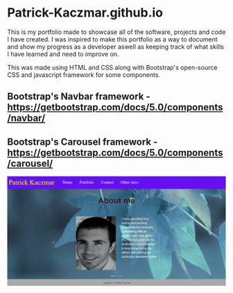 # Patrick-Kaczmar.github.io

This is my portfolio made to showcase all of the software, projects and code I have created. I was inspired to make this portfolio as a way to document and show my progress as a developer aswell as keeping track of what skills I have learned and need to improve on.

This was made using HTML and CSS along with Bootstrap's open-source CSS and javascript framework for some components.

## Bootstrap's Navbar framework - https://getbootstrap.com/docs/5.0/components/navbar/

## Bootstrap's Carousel framework - https://getbootstrap.com/docs/5.0/components/carousel/

![website-preview](assets/Portfolio.png)
